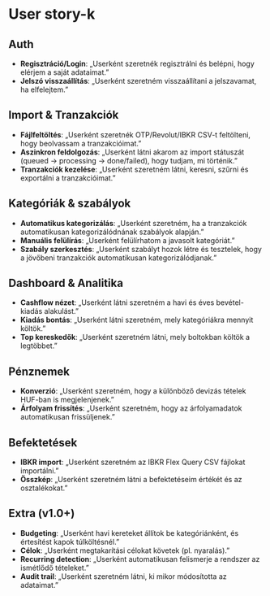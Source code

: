 # User story-k

## Auth
- **Regisztráció/Login**: „Userként szeretnék regisztrálni és belépni, hogy elérjem a saját adataimat.”
- **Jelszó visszaállítás**: „Userként szeretném visszaállítani a jelszavamat, ha elfelejtem.”

## Import & Tranzakciók
- **Fájlfeltöltés**: „Userként szeretnék OTP/Revolut/IBKR CSV-t feltölteni, hogy beolvassam a tranzakcióimat.”
- **Aszinkron feldolgozás**: „Userként látni akarom az import státuszát (queued → processing → done/failed), hogy tudjam, mi történik.”
- **Tranzakciók kezelése**: „Userként szeretném látni, keresni, szűrni és exportálni a tranzakcióimat.”

## Kategóriák & szabályok
- **Automatikus kategorizálás**: „Userként szeretném, ha a tranzakciók automatikusan kategorizálódnának szabályok alapján.”
- **Manuális felülírás**: „Userként felülírhatom a javasolt kategóriát.”
- **Szabály szerkesztés**: „Userként szabályt hozok létre és tesztelek, hogy a jövőbeni tranzakciók automatikusan kategorizálódjanak.”

## Dashboard & Analitika
- **Cashflow nézet**: „Userként látni szeretném a havi és éves bevétel-kiadás alakulást.”
- **Kiadás bontás**: „Userként látni szeretném, mely kategóriákra mennyit költök.”
- **Top kereskedők**: „Userként szeretném látni, mely boltokban költök a legtöbbet.”

## Pénznemek
- **Konverzió**: „Userként szeretném, hogy a különböző devizás tételek HUF-ban is megjelenjenek.”
- **Árfolyam frissítés**: „Userként szeretném, hogy az árfolyamadatok automatikusan frissüljenek.”

## Befektetések
- **IBKR import**: „Userként szeretném az IBKR Flex Query CSV fájlokat importálni.”
- **Összkép**: „Userként szeretném látni a befektetéseim értékét és az osztalékokat.”

## Extra (v1.0+)
- **Budgeting**: „Userként havi kereteket állítok be kategóriánként, és értesítést kapok túlköltésnél.”
- **Célok**: „Userként megtakarítási célokat követek (pl. nyaralás).”
- **Recurring detection**: „Userként automatikusan felismerje a rendszer az ismétlődő tételeket.”
- **Audit trail**: „Userként szeretném látni, ki mikor módosította az adataimat.”

